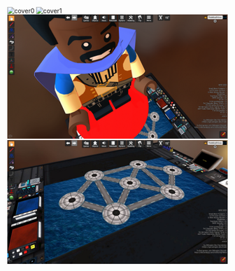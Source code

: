 ![cover0](https://github.com/TheMindVirus/legion/blob/main/misc/cover0.png)
![cover1](https://github.com/TheMindVirus/legion/blob/main/misc/cover1.png)
![cover2](https://github.com/TheMindVirus/legion/blob/main/misc/cover2.png)
![cover](https://github.com/TheMindVirus/legion/blob/main/misc/cover.jpg)
